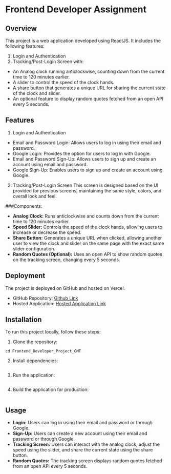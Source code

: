 # Frontend Developer Assignment

## Overview
This project is a web application developed using ReactJS. It includes the following features:

1. Login and Authentication
2. Tracking/Post-Login Screen with:
- An Analog clock running anticlockwise, counting down from the current time to 120 minutes earlier.
- A slider to control the speed of the clock hands.
- A share button that generates a unique URL for sharing the current state of the clock and slider.
- An optional feature to display random quotes fetched from an open API every 5 seconds.

## Features
1. Login and Authentication
- Email and Password Login: Allows users to log in using their email and password.
- Google Login: Provides the option for users to log in with Google.
- Email and Password Sign-Up: Allows users to sign up and create an account using email and password.
- Google Sign-Up: Enables users to sign up and create an account using Google.
2. Tracking/Post-Login Screen
This screen is designed based on the UI provided for previous screens, maintaining the same style, colors, and overall look and feel.

###Components:
- **Analog Clock:**
Runs anticlockwise and counts down from the current time to 120 minutes earlier.
- **Speed Slider:**
Controls the speed of the clock hands, allowing users to increase or decrease the speed.
- **Share Button:**
Generates a unique URL when clicked, allowing another user to view the clock and slider on the same page with the exact same slider configuration.
- **Random Quotes (Optional):**
Uses an open API to show random quotes on the tracking screen, changing every 5 seconds.

## Deployment
The project is deployed on GitHub and hosted on Vercel.

- GitHub Repository: [Github Link](https://github.com/harshitkk11/Frontend_Developer_Project_GMT)
- Hosted Application: [Hosted Application Link](https://gmt-assignment.vercel.app/)

## Installation
To run this project locally, follow these steps:

1. Clone the repository:
```git clone [[Your GitHub Repository Link]](https://github.com/harshitkk11/Frontend_Developer_Project_GMT)
cd Frontend_Developer_Project_GMT
```
2. Install dependencies:
```npm install
```
3. Run the application:
```npm start
```
4. Build the application for production:
```npm run build
```

## Usage
- **Login:** Users can log in using their email and password or through Google.
- **Sign-Up:** Users can create a new account using their email and password or through Google.
- **Tracking Screen:** Users can interact with the analog clock, adjust the speed using the slider, and share the current state using the share button.
- **Random Quotes:** The tracking screen displays random quotes fetched from an open API every 5 seconds.


